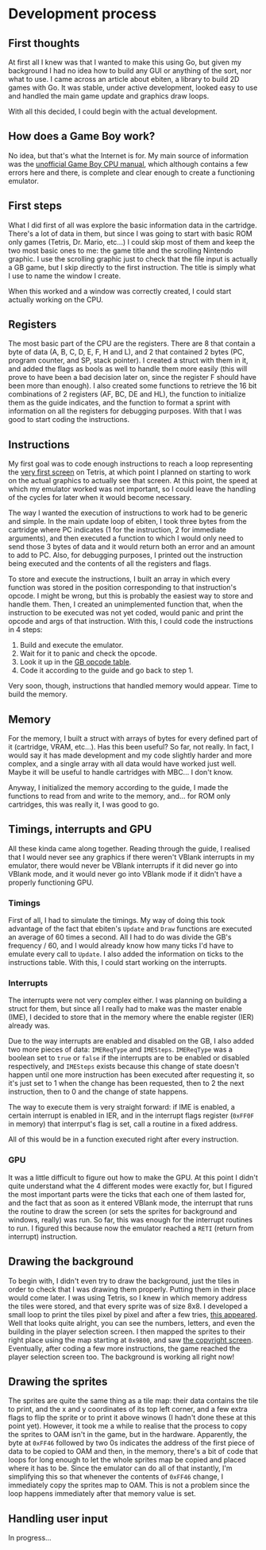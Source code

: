 # Development process

## First thoughts
At first all I knew was that I wanted to make this using Go, but given my background I had no idea how to build any GUI or anything of the sort, nor what to use. I came across an article about ebiten, a library to build 2D games with Go. It was stable, under active development, looked easy to use and handled the main game update and graphics draw loops. 

With all this decided, I could begin with the actual development.

## How does a Game Boy work?
No idea, but that's what the Internet is for. My main source of information was the [unofficial Game Boy CPU manual](http://marc.rawer.de/Gameboy/Docs/GBCPUman.pdf), which although contains a few errors here and there, is complete and clear enough to create a functioning emulator.

## First steps
What I did first of all was explore the basic information data in the cartridge. There's a lot of data in them, but since I was going to start with basic ROM only games (Tetris, Dr. Mario, etc...) I could skip most of them and keep the two most basic ones to me: the game title and the scrolling Nintendo graphic. I use the scrolling graphic just to check that the file input is actually a GB game, but I skip directly to the first instruction. The title is simply what I use to name the window I create.

When this worked and a window was correctly created, I could start actually working on the CPU.

## Registers
The most basic part of the CPU are the registers. There are 8 that contain a byte of data (A, B, C, D, E, F, H and L), and 2 that contained 2 bytes (PC, program counter, and SP, stack pointer). I created a struct with them in it, and added the flags as bools as well to handle them more easily (this will prove to have been a bad decision later on, since the register F should have been more than enough). I also created some functions to retrieve the 16 bit combinations of 2 registers (AF, BC, DE and HL), the function to initialize them as the guide indicates, and the function to format a sprint with information on all the registers for debugging purposes. With that I was good to start coding the instructions.

## Instructions
My first goal was to code enough instructions to reach a loop representing the [very first screen](https://i.imgur.com/LvApfib.png) on Tetris, at which point I planned on starting to work on the actual graphics to actually see that screen. At this point, the speed at which my emulator worked was not important, so I could leave the handling of the cycles for later when it would become necessary. 

The way I wanted the execution of instructions to work had to be generic and simple. In the main update loop of ebiten, I took three bytes from the cartridge where PC indicates (1 for the instruction, 2 for immediate arguments), and then executed a function to which I would only need to send those 3 bytes of data and it would return both an error and an amount to add to PC. Also, for debugging purposes, I printed out the instruction being executed and the contents of all the registers and flags.

To store and execute the instructions, I built an array in which every function was stored in the position corresponding to that instruction's opcode. I might be wrong, but this is probably the easiest way to store and handle them. Then, I created an unimplemented function that, when the instruction to be executed was not yet coded, would panic and print the opcode and args of that instruction. With this, I could code the instructions in 4 steps:

1. Build and execute the emulator.
2. Wait for it to panic and check the opcode.
3. Look it up in the [GB opcode table](http://imrannazar.com/Gameboy-Z80-Opcode-Map).
4. Code it according to the guide and go back to step 1.

Very soon, though, instructions that handled memory would appear. Time to build the memory.

## Memory
For the memory, I built a struct with arrays of bytes for every defined part of it (cartridge, VRAM, etc...). Has this been useful? So far, not really. In fact, I would say it has made development and my code slightly harder and more complex, and a single array with all data would have worked just well. Maybe it will be useful to handle cartridges with MBC... I don't know.

Anyway, I initialized the memory according to the guide, I made the functions to read from and write to the memory, and... for ROM only cartridges, this was really it, I was good to go.

## Timings, interrupts and GPU
All these kinda came along together. Reading through the guide, I realised that I would never see any graphics if there weren't VBlank interrupts in my emulator, there would never be VBlank interrupts if it did never go into VBlank mode, and it would never go into VBlank mode if it didn't have a properly functioning GPU.

### Timings

First of all, I had to simulate the timings. My way of doing this took advantage of the fact that ebiten's `Update` and `Draw` functions are executed an average of 60 times a second. All I had to do was divide the GB's frequency / 60, and I would already know how many ticks I'd have to emulate every call to `Update`. I also added the information on ticks to the instructions table. With this, I could start working on the interrupts.

### Interrupts
The interrupts were not very complex either. I was planning on building a struct for them, but since all I really had to make was the master enable (IME), I decided to store that in the memory where the enable register (IER) already was.

Due to the way interrupts are enabled and disabled on the GB, I also added two more pieces of data: `IMEReqType` and `IMESteps`. `IMEReqType` was a boolean set to `true` or `false` if the interrupts are to be enabled or disabled respectively, and `IMESteps` exists because this change of state doesn't happen until one more instruction has been executed after requesting it, so it's just set to 1 when the change has been requested, then to 2 the next instruction, then to 0 and the change of state happens.

The way to execute them is very straight forward: if IME is enabled, a certain interrupt is enabled in IER, and in the interrupt flags register (`0xFF0F` in memory) that interrput's flag is set, call a routine in a fixed address.

All of this would be in a function executed right after every instruction.

### GPU
It was a little difficult to figure out how to make the GPU. At this point I didn't quite understand what the 4 different modes were exactly for, but I figured the most important parts were the ticks that each one of them lasted for, and the fact that as soon as it entered VBlank mode, the interrupt that runs the routine to draw the screen (or sets the sprites for background and windows, really) was run. So far, this was enough for the interrupt routines to run. I figured this because now the emulator reached a `RETI` (return from interrupt) instruction. 

## Drawing the background
To begin with, I didn't even try to draw the background, just the tiles in order to check that I was drawing them properly. Putting them in their place would come later. I was using Tetris, so I knew in which memory address the tiles were stored, and that every sprite was of size 8x8. I developed a small loop to print the tiles pixel by pixel and after a few tries, [this appeared](https://i.imgur.com/G5TtAUS.png). Well that looks quite alright, you can see the numbers, letters, and even the building in the player selection screen. I then mapped the sprites to their right place using the map starting at `0x9800`, and saw [the copyright screen](https://i.imgur.com/0SxqTPc.png). Eventually, after coding a few more instructions, the game reached the player selection screen too. The background is working all right now!

## Drawing the sprites
The sprites are quite the same thing as a tile map: their data contains the tile to print, and the x and y coordinates of its top left corner, and a few extra flags to flip the sprite or to print it above winows (I hadn't done these at this point yet). However, it took me a while to realise that the process to copy the sprites to OAM isn't in the game, but in the hardware. Apparently, the byte at `0xFF46` followed by two 0s indicates the address of the first piece of data to be copied to OAM and then, in the memory, there's a bit of code that loops for long enough to let the whole sprites map be copied and placed where it has to be. Since the emulator can do all of that instantly, I'm simplifying this so that whenever the contents of `0xFF46` change, I immediately copy the sprites map to OAM. This is not a problem since the loop happens immediately after that memory value is set.

## Handling user input
In progress...